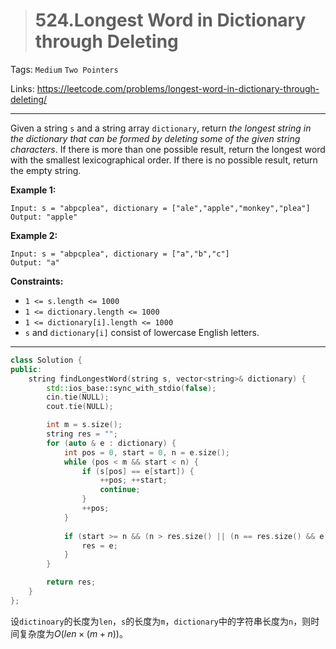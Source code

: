 > # 524.Longest Word in Dictionary through Deleting

Tags: `Medium` `Two Pointers`

Links: https://leetcode.com/problems/longest-word-in-dictionary-through-deleting/

-----

Given a string `s` and a string array `dictionary`, return *the longest string in the dictionary that can be formed by deleting some of the given string characters*. If there is more than one possible result, return the longest word with the smallest lexicographical order. If there is no possible result, return the empty string.

**Example 1:**

```
Input: s = "abpcplea", dictionary = ["ale","apple","monkey","plea"]
Output: "apple"
```

**Example 2:**

```
Input: s = "abpcplea", dictionary = ["a","b","c"]
Output: "a"
```

**Constraints:**

- `1 <= s.length <= 1000`
- `1 <= dictionary.length <= 1000`
- `1 <= dictionary[i].length <= 1000`
- `s` and `dictionary[i]` consist of lowercase English letters.

------

```c++
class Solution {
public:
    string findLongestWord(string s, vector<string>& dictionary) {
        std::ios_base::sync_with_stdio(false);
        cin.tie(NULL);
        cout.tie(NULL);

        int m = s.size();
        string res = "";
        for (auto & e : dictionary) {
            int pos = 0, start = 0, n = e.size();
            while (pos < m && start < n) {
                if (s[pos] == e[start]) {
                    ++pos; ++start;
                    continue;
                }
                ++pos;
            }
            
            if (start >= n && (n > res.size() || (n == res.size() && e < res))) {
                res = e;
            }
        }

        return res;
    }
};
```

设`dictinoary`的长度为`len`，`s`的长度为`m`，`dictionary`中的字符串长度为`n`，则时间复杂度为$O(len \times (m + n))$。